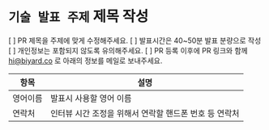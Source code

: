 # `기술 발표 주제` 제목 작성
[ ] PR 제목을 주제에 맞게 수정해주세요.
[ ] 발표시간은 40~50분 발표 분량으로 작성
[ ] 개인정보는 포함되지 않도록 유의해주세요.
[ ] PR 등록 이후에 PR 링크와 함께 [hi@biyard.co](mailto:hi@biyard.co) 로 아래의 정보를 메일로 보내주세요.

| 항목     | 설명                                                   |
|----------|--------------------------------------------------------|
| 영어이름 | 발표시 사용할 영어 이름                                |
| 연락처   | 인터뷰 시간 조정을 위해서 연락할 핸드폰 번호 등 연락처 |


